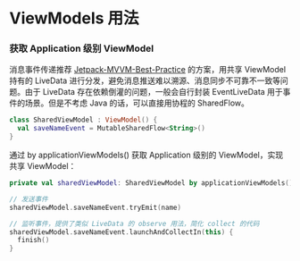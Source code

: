 # ViewModels 用法

### 获取 Application 级别 ViewModel

消息事件传递推荐 [Jetpack-MVVM-Best-Practice](https://github.com/KunMinX/Jetpack-MVVM-Best-Practice) 的方案，用共享 ViewModel 持有的 LiveData 进行分发，避免消息推送难以溯源、消息同步不可靠不一致等问题。由于 LiveData 存在依赖倒灌的问题，一般会自行封装 EventLiveData 用于事件的场景。但是不考虑 Java 的话，可以直接用协程的 SharedFlow。

```kotlin
class SharedViewModel : ViewModel() {
  val saveNameEvent = MutableSharedFlow<String>()
}
```

通过 by applicationViewModels() 获取 Application 级别的 ViewModel，实现共享 ViewModel：

```kotlin
private val sharedViewModel: SharedViewModel by applicationViewModels()

// 发送事件
sharedViewModel.saveNameEvent.tryEmit(name)

// 监听事件，提供了类似 LiveData 的 observe 用法，简化 collect 的代码
sharedViewModel.saveNameEvent.launchAndCollectIn(this) {
  finish()
}
```
